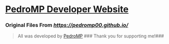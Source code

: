 # **[PedroMP Developer Website](https://pedromp00.github.io/)** #
 ### Original Files From *https://pedromp00.github.io/* ###
>All was developed by [PedroMP](https://github.com/PedroMP00) ###
>Thank you for supporting me!###

